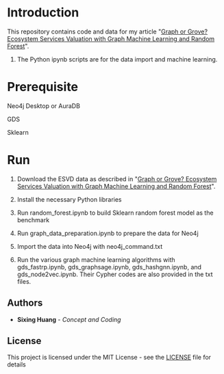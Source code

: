 
# Introduction
  
This repository contains code and data for my article "[Graph or Grove? Ecosystem Services Valuation with Graph Machine Learning and Random Forest](https://medium.com/@dgg32/graph-or-grove-ecosystem-services-valuation-with-graph-machine-learning-and-random-forest-31d92f686396)".

1. The Python ipynb scripts are for the data import and machine learning.

# Prerequisite

Neo4j Desktop or AuraDB

GDS

Sklearn

# Run

1. Download the ESVD data as described in "[Graph or Grove? Ecosystem Services Valuation with Graph Machine Learning and Random Forest](https://medium.com/@dgg32/graph-or-grove-ecosystem-services-valuation-with-graph-machine-learning-and-random-forest-31d92f686396)".
  
2. Install the necessary Python libraries

3. Run random_forest.ipynb to build Sklearn random forest model as the benchmark

4. Run graph_data_preparation.ipynb to prepare the data for Neo4j

5. Import the data into Neo4j with neo4j_command.txt

6. Run the various graph machine learning algorithms with gds_fastrp.ipynb, gds_graphsage.ipynb, gds_hashgnn.ipynb, and gds_node2vec.ipynb. Their Cypher codes are also provided in the txt files.

## Authors

* **Sixing Huang** - *Concept and Coding*

## License

This project is licensed under the MIT License - see the [LICENSE](LICENSE) file for details
